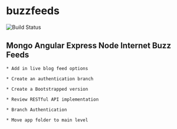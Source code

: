 # buzzfeeds
![Build Status](https://secure.travis-ci.org/100stacks/buzzfeeds.png?branch=master)


## Mongo Angular Express Node Internet Buzz Feeds

	* Add in live blog feed options

	* Create an authentication branch

	* Create a Bootstrapped version

	* Review RESTful API implementation 

	* Branch Authentication

	* Move app folder to main level
